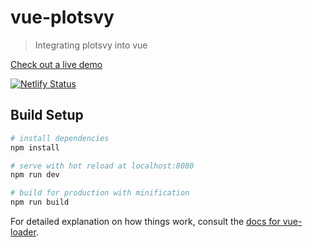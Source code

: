 # vue-plotsvy

> Integrating plotsvy into vue

[Check out a live demo](https://vue-plotsvy-demo.netlify.com/)

[![Netlify Status](https://api.netlify.com/api/v1/badges/5f17332e-7693-4858-8b32-fcf4d23850f4/deploy-status)](https://app.netlify.com/sites/vue-plotsvy-demo/deploys)

## Build Setup

``` bash
# install dependencies
npm install

# serve with hot reload at localhost:8080
npm run dev

# build for production with minification
npm run build
```

For detailed explanation on how things work, consult the [docs for vue-loader](http://vuejs.github.io/vue-loader).
